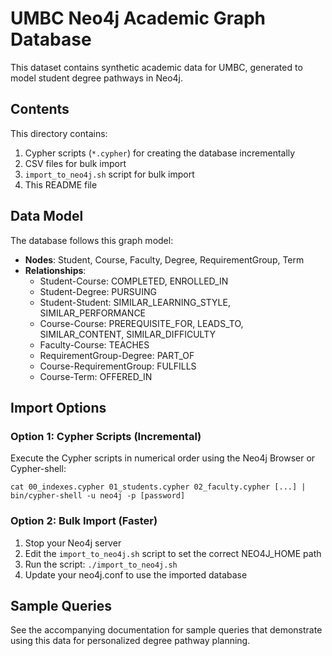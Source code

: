 # UMBC Neo4j Academic Graph Database

This dataset contains synthetic academic data for UMBC, generated to model student degree pathways in Neo4j.

## Contents

This directory contains:

1. Cypher scripts (`*.cypher`) for creating the database incrementally
2. CSV files for bulk import
3. `import_to_neo4j.sh` script for bulk import
4. This README file

## Data Model

The database follows this graph model:

- **Nodes**: Student, Course, Faculty, Degree, RequirementGroup, Term
- **Relationships**:
  - Student-Course: COMPLETED, ENROLLED_IN
  - Student-Degree: PURSUING
  - Student-Student: SIMILAR_LEARNING_STYLE, SIMILAR_PERFORMANCE
  - Course-Course: PREREQUISITE_FOR, LEADS_TO, SIMILAR_CONTENT, SIMILAR_DIFFICULTY
  - Faculty-Course: TEACHES
  - RequirementGroup-Degree: PART_OF
  - Course-RequirementGroup: FULFILLS
  - Course-Term: OFFERED_IN

## Import Options

### Option 1: Cypher Scripts (Incremental)

Execute the Cypher scripts in numerical order using the Neo4j Browser or Cypher-shell:

```
cat 00_indexes.cypher 01_students.cypher 02_faculty.cypher [...] | bin/cypher-shell -u neo4j -p [password]
```

### Option 2: Bulk Import (Faster)

1. Stop your Neo4j server
2. Edit the `import_to_neo4j.sh` script to set the correct NEO4J_HOME path
3. Run the script: `./import_to_neo4j.sh`
4. Update your neo4j.conf to use the imported database

## Sample Queries

See the accompanying documentation for sample queries that demonstrate using
this data for personalized degree pathway planning.
